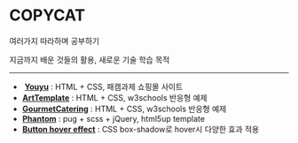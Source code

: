 # COPYCAT

여러가지 따라하며 공부하기

지금까지 배운 것들의 활용, 새로운 기술 학습 목적

---------

- ​ [__Youyu__](https://dasebee.github.io/copycat/youyu) : HTML + CSS, 패캠과제 쇼핑몰 사이트
-  [__ArtTemplate__](https://dasebee.github.io/copycat/ArtTemplate/) : HTML + CSS, w3schools 반응형 예제
-  [__GourmetCatering__](https://dasebee.github.io/copycat/GourmetCatering/) : HTML + CSS, w3schools 반응형 예제
-  [__Phantom__](https://dasebee.github.io/copycat/PHANTOM/) : pug + scss + jQuery, html5up template
-  [__Button hover effect__](https://dasebee.github.io/copycat/Button_hover_effects/) : CSS box-shadow로 hover시 다양한 효과 적용



  ​


